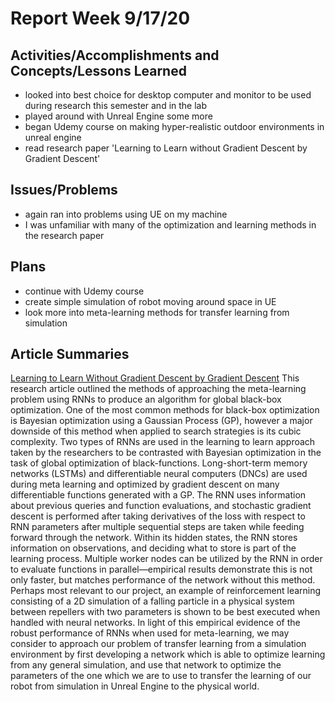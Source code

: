 # Report Week 9/17/20
## Activities/Accomplishments and Concepts/Lessons Learned
* looked into best choice for desktop computer and monitor to be used during research this semester and in the lab
* played around with Unreal Engine some more
* began Udemy course on making hyper-realistic outdoor environments in unreal engine
* read research paper 'Learning to Learn without Gradient Descent by Gradient Descent'
## Issues/Problems
* again ran into problems using UE on my machine
* I was unfamiliar with many of the optimization and learning methods in the research paper
## Plans
* continue with Udemy course
* create simple simulation of robot moving around space in UE
* look more into meta-learning methods for transfer learning from simulation
## Article Summaries
[Learning to Learn Without Gradient Descent by Gradient Descent](http://papers.nips.cc/paper/6461-learning-to-learn-by-gradient-descent-by-gradient-descent.pdf)
This research article outlined the methods of approaching the meta-learning problem using RNNs to produce an algorithm for global black-box optimization. One of the most common methods for black-box optimization is Bayesian optimization using a Gaussian Process (GP), however a major downside of this method when applied to search strategies is its cubic complexity. Two types of RNNs are used in the learning to learn approach taken by the researchers to be contrasted with Bayesian optimization in the task of global optimization of black-functions. Long-short-term memory networks (LSTMs) and differentiable neural computers (DNCs) are used during meta learning and optimized by gradient descent on many differentiable functions generated with a GP. The RNN uses information about previous queries and function evaluations, and stochastic gradient descent is performed after taking derivatives of the loss with respect to RNN parameters after multiple sequential steps are taken while feeding forward through the network. Within its hidden states, the RNN stores information on observations, and deciding what to store is part of the learning process. Multiple worker nodes can be utilized by the RNN in order to evaluate functions in parallel—empirical results demonstrate this is not only faster, but matches performance of the network without this method. 
Perhaps most relevant to our project, an example of reinforcement learning consisting of a 2D simulation of a falling particle in a physical system between repellers with two parameters is shown to be best executed when handled with neural networks. In light of this empirical evidence of the robust performance of RNNs when used for meta-learning, we may consider to approach our problem of transfer learning from a simulation environment by first developing a network which is able to optimize learning from any general simulation, and use that network to optimize the parameters of the one which we are to use to transfer the learning of our robot from simulation in Unreal Engine to the physical world.
